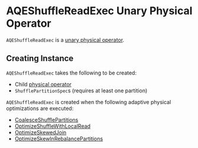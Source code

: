 # AQEShuffleReadExec Unary Physical Operator

`AQEShuffleReadExec` is a [unary physical operator](../physical-operators/UnaryExecNode.md).

## Creating Instance

`AQEShuffleReadExec` takes the following to be created:

* <span id="child"> Child [physical operator](../physical-operators/SparkPlan.md)
* <span id="partitionSpecs"> `ShufflePartitionSpec`s (requires at least one partition)

`AQEShuffleReadExec` is created when the following adaptive physical optimizations are executed:

* [CoalesceShufflePartitions](CoalesceShufflePartitions.md#updateShuffleReads)
* [OptimizeShuffleWithLocalRead](OptimizeShuffleWithLocalRead.md#createLocalRead)
* [OptimizeSkewedJoin](OptimizeSkewedJoin.md#tryOptimizeJoinChildren)
* [OptimizeSkewInRebalancePartitions](OptimizeSkewInRebalancePartitions.md#tryOptimizeSkewedPartitions)
